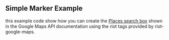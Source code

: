 ## Simple Marker Example

this example code show how you can create the [Places search box](https://developers.google.com/maps/documentation/javascript/examples/places-searchbox) shown in the Google Maps API documentation using the riot tags provided by riot-google-maps. 